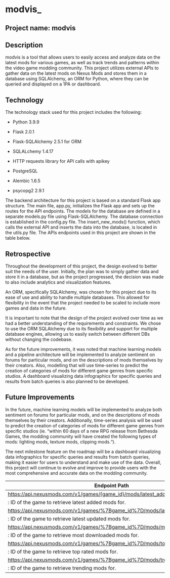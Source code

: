 # modvis_

## Project name: modvis

## Description

modvis is a tool that allows users to easily access and analyze data on the latest mods for various games, as well as track trends and patterns within the video game modding community. This project utilizes external APIs to gather data on the latest mods on Nexus Mods and stores them in a database using SQLAlchemy, an ORM for Python, where they can be queried and displayed on a 1PA or dashboard.

## Technology

The technology stack used for this project includes the following:

- Python 3.9.9

- Flask 2.0.1

- Flask-SQLAlchemy 2.5.1 for ORM

- SQLALchemy 1.4.17

- HTTP requests library for API calls with apikey

- PostgreSQL

- Alembic 1.6.5

- psycopg2 2.9.1

The backend architecture for this project is based on a standard Flask app structure. The main file, app.py, initializes the Flask app and sets up the routes for the API endpoints. The models for the database are defined in a separate models.py file using Flask-SQLAlchemy. The database connection is established in the config.py file. The insert_new_mods() function, which calls the external API and inserts the data into the database, is located in the utils.py file.
The APIs endpoints used in this project are shown in the table below.

## Retrospective

Throughout the development of this project, the design evolved to better suit the needs of the user. Initially, the plan was to simply gather data and store it in a database, but as the project progressed, the decision was made to also include analytics and visualization features.

An ORM, specifically SQLAlchemy, was chosen for this project due to its ease of use and ability to handle multiple databases. This allowed for flexibility in the event that the project needed to be scaled to include more games and data in the future. 

It is important to note that the design of the project evolved over time as we had a better understanding of the requirements and constraints. We chose to use the ORM SQLAlchemy due to its flexibility and support for multiple database engines, allowing us to easily switch between different DBs without changing the codebase.

As for the future improvements, it was noted that machine learning models and a pipeline architecture will be implemented to analyze sentiment on forums for particular mods, and on the descriptions of mods themselves by their creators. Also, modelling that will use time-series to predict the creation of categories of mods for different game genres from specific studios. A dashboard visualizing data infographics for specific queries and results from batch queries is also planned to be developed.

## Future Improvements

In the future, machine learning models will be implemented to analyze both sentiment on forums for particular mods, and on the descriptions of mods themselves by their creators. Additionally, time-series analysis will be used to predict the creation of categories of mods for different game genres from specific studios (ie. “within 60 days of a new RPG release from Bethesda Games, the modding community will have created the following types of mods: lighting mods, texture mods, clipping mods.“).

The next milestone feature on the roadmap will be a dashboard visualizing data infographics for specific queries and results from batch queries, making it easier for users to understand and make use of the data. Overall, this project will continue to evolve and improve to provide users with the most comprehensive and accurate data on the modding community.


| Endpoint Path | Method | Parameters |
| --- | --- | --- |
| https://api.nexusmods.com/v1/games/{game_id}/mods/latest_added.json | GET | game_id
: ID of the game to retrieve latest added mods for. |
| https://api.nexusmods.com/v1/games/%7Bgame_id%7D/mods/latest_updated.json | GET | game_id
: ID of the game to retrieve latest updated mods for. |
| https://api.nexusmods.com/v1/games/%7Bgame_id%7D/mods/most_downloaded.json | GET | game_id
: ID of the game to retrieve most downloaded mods for. |
| https://api.nexusmods.com/v1/games/%7Bgame_id%7D/mods/top_rated.json | GET | game_id
: ID of the game to retrieve top rated mods for. |
| https://api.nexusmods.com/v1/games/%7Bgame_id%7D/mods/trending.json | GET | game_id
: ID of the game to retrieve trending mods for. |
